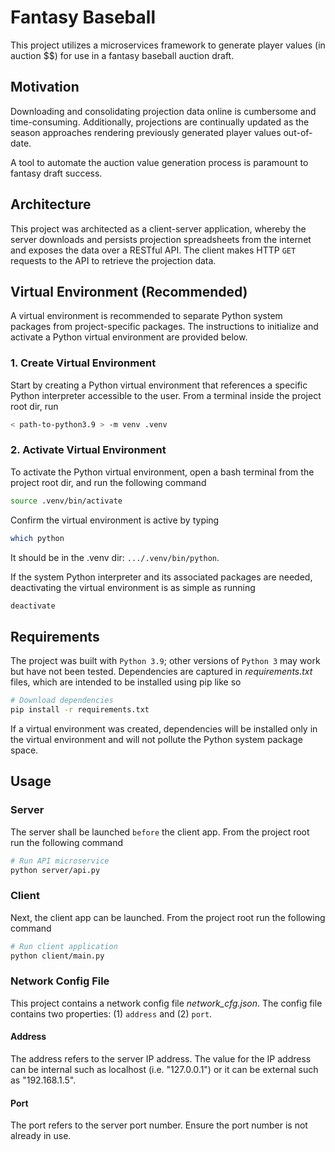 # Fantasy Baseball

This project utilizes a microservices framework to generate
player values (in auction $$) for use in a fantasy baseball auction draft.

## Motivation

Downloading and consolidating projection data online is cumbersome and time-consuming.
Additionally, projections are continually updated as the season approaches rendering previously generated player values out-of-date.

A tool to automate the auction value generation process is paramount to fantasy draft success.

## Architecture

This project was architected as a client-server application, whereby the server downloads and persists projection spreadsheets from the internet and exposes the data over a RESTful API. The client makes HTTP `GET` requests to the API to retrieve the projection data.

## Virtual Environment (Recommended)

A virtual environment is recommended to separate Python system packages from project-specific packages. The instructions to initialize and activate a Python virtual environment are provided below.

### 1. Create Virtual Environment

Start by creating a Python virtual environment that references a specific Python interpreter accessible to the user. From a terminal inside the project root dir, run

```bash
< path-to-python3.9 > -m venv .venv
```

### 2. Activate Virtual Environment

To activate the Python virtual environment, open a bash terminal from the project root dir, and run the following command

```bash
source .venv/bin/activate
```

Confirm the virtual environment is active by typing

```bash
which python
```

It should be in the .venv dir: `.../.venv/bin/python`.

If the system Python interpreter and its associated packages are needed, deactivating the virtual environment is as simple as running

```bash
deactivate
```

## Requirements

The project was built with `Python 3.9`; other versions of `Python 3` may work but have not been tested. Dependencies are captured in *requirements.txt* files, which are intended to be installed using pip like so

```bash
# Download dependencies
pip install -r requirements.txt
```

If a virtual environment was created, dependencies will be installed only in the virtual environment and will not pollute the Python system package space.

## Usage

### Server

The server shall be launched `before` the client app. From the project root run the following command

```bash
# Run API microservice
python server/api.py
```

### Client

Next, the client app can be launched. From the project root run the following command

```bash
# Run client application
python client/main.py
```

### Network Config File

This project contains a network config file *network_cfg.json*. The config file contains two properties: (1) `address` and (2) `port`.

#### Address

The address refers to the server IP address. The value for the IP address can be internal such as localhost (i.e. "127.0.0.1") or it can be external such as "192.168.1.5".

#### Port

The port refers to the server port number. Ensure the port number is not already in use.
